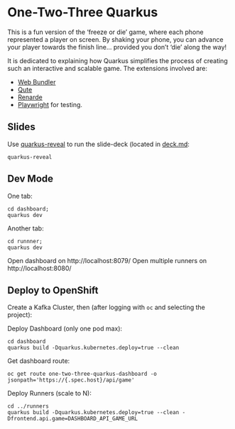 # One-Two-Three Quarkus

This is a fun version of the ‘freeze or die’ game, where each phone represented a player on screen. By shaking your phone, you can advance your player towards the finish line… provided you don’t ‘die’ along the way!

It is dedicated to explaining how Quarkus simplifies the process of creating such an interactive and scalable game. The extensions involved are:

- [Web Bundler](https://docs.quarkiverse.io/quarkus-web-bundler/dev/index.html)
- [Qute](https://quarkus.io/guides/qute-reference)
- [Renarde](https://quarkiverse.github.io/quarkiverse-docs/quarkus-renarde/dev/index.html)
- [Playwright](https://docs.quarkiverse.io/quarkus-playwright/dev/) for testing.

## Slides

Use [quarkus-reveal](https://github.com/ia3andy/quarkus-reveal) to run the slide-deck (located in [deck.md](./deck.md):
```shell
quarkus-reveal
```

## Dev Mode

One tab:    
```shell
cd dashboard;
quarkus dev
```

Another tab:
```shell
cd runnner;
quarkus dev
```

Open dashboard on http://localhost:8079/
Open multiple runners on http://localhost:8080/

## Deploy to OpenShift

Create a Kafka Cluster, then (after logging with `oc` and selecting the project):


Deploy Dashboard (only one pod max):
```shell
cd dashboard
quarkus build -Dquarkus.kubernetes.deploy=true --clean
```

Get dashboard route:
```shell
oc get route one-two-three-quarkus-dashboard -o jsonpath='https://{.spec.host}/api/game'
```

Deploy Runners (scale to N):
```shell
cd ../runners
quarkus build -Dquarkus.kubernetes.deploy=true --clean -Dfrontend.api.game=DASHBOARD_API_GAME_URL
```

